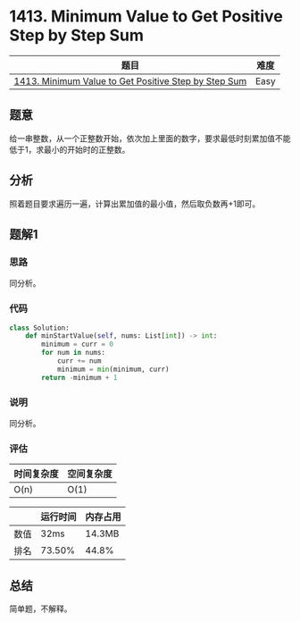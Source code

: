 # 1413. Minimum Value to Get Positive Step by Step Sum

| 题目 | 难度 |
| ---- | ---- |
| [1413. Minimum Value to Get Positive Step by Step Sum](https://leetcode.com/problems/minimum-value-to-get-positive-step-by-step-sum/) | Easy |

## 题意

给一串整数，从一个正整数开始，依次加上里面的数字，要求最低时刻累加值不能低于1，求最小的开始时的正整数。

## 分析

照着题目要求遍历一遍，计算出累加值的最小值，然后取负数再+1即可。

## 题解1

### 思路

同分析。

### 代码

```python
class Solution:
    def minStartValue(self, nums: List[int]) -> int:
        minimum = curr = 0
        for num in nums:
            curr += num
            minimum = min(minimum, curr)
        return -minimum + 1
```

### 说明

同分析。

### 评估

| 时间复杂度 | 空间复杂度 |
| ---- | ---- |
| O(n) | O(1) |

| | 运行时间 | 内存占用 |
| ---- | ---- | ---- |
| 数值 | 32ms | 14.3MB |
| 排名 | 73.50% | 44.8% |

## 总结

简单题，不解释。
